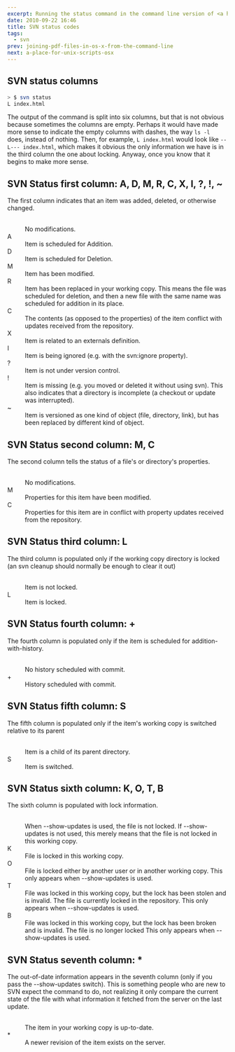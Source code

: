 ```yaml
---
excerpt: Running the status command in the command line version of <a href="http://en.wikipedia.org/wiki/Apache_Subversion">subversion</a> returns a list of files with a one letter code in front of each file name. Here&#39;s a list of those one letter codes and what they mean.
date: 2010-09-22 16:46
title: SVN status codes
tags:
  - svn
prev: joining-pdf-files-in-os-x-from-the-command-line
next: a-place-for-unix-scripts-osx
---
```


## SVN status columns

```bash
> $ svn status
L index.html
```

The output of the command is split into six columns, but that is not obvious because sometimes the columns are empty. Perhaps it would have made more sense to indicate the empty columns with dashes, the way `ls -l` does, instead of nothing. Then, for example, `L index.html` would look like `--L--- index.html`, which makes it obvious the only information we have is in the third column the one about locking. Anyway, once you know that it begins to make more sense.

## SVN Status first column: A, D, M, R, C, X, I, ?, !, ~

The first column indicates that an item was added, deleted, or otherwise changed.

<dl class="code-breakdown">
<dt>&nbsp;</dt>
<dd>No modifications.</dd>

<dt>A</dt>
<dd>Item is scheduled for Addition.</dd>

<dt>D</dt>
<dd>Item is scheduled for Deletion.</dd>

<dt>M</dt>
<dd>Item has been modified.</dd>

<dt>R</dt>
<dd>Item has been replaced in your working copy. This means the file was scheduled for deletion, and then a new file with the same name was scheduled for addition in its place.</dd>

<dt>C</dt>
<dd>The contents (as opposed to the properties) of the item conflict with updates received from the repository.</dd>

<dt>X</dt>
<dd>Item is related to an externals definition.</dd>

<dt>I</dt>
<dd>Item is being ignored (e.g. with the svn:ignore property).</dd>

<dt>?</dt>
<dd>Item is not under version control.</dd>

<dt>!</dt>
<dd>Item is missing (e.g. you moved or deleted it without using svn). This also indicates that a directory is incomplete (a checkout or update was interrupted).</dd>

<dt>~</dt>
<dd>Item is versioned as one kind of object (file, directory, link), but has been replaced by different kind of object.
</dl>

## SVN Status second column: M, C

The second column tells the status of a file's or directory's properties.

<dl class="code-breakdown">
<dt>&nbsp;</dt>
<dd>No modifications.</dd>

<dt>M</dt>
<dd>Properties for this item have been modified.</dd>

<dt>C</dt>
<dd>Properties for this item are in conflict with property updates received from the repository.</dd>
</dl>

## SVN Status third column: L

The third column is populated only if the working copy directory is locked (an svn cleanup should normally be enough to clear it out)

<dl class="code-breakdown">

<dt>&nbsp;</dt>
<dd>Item is not locked.</dd>

<dt>L</dt>
<dd>Item is locked.</dd>
</dl>

## SVN Status fourth column: +

The fourth column is populated only if the item is scheduled for addition-with-history.

<dl class="code-breakdown">

<dt>&nbsp;</dt>
<dd>No history scheduled with commit.</dd>

<dt>+</dt>
<dd>History scheduled with commit.</dd>
</dl>

## SVN Status fifth column: S

The fifth column is populated only if the item's working copy is switched relative to its parent

<dl class="code-breakdown">

<dt>&nbsp;</dt>
<dd>Item is a child of its parent directory.</dd>

<dt>S</dt>
<dd>Item is switched.</dd>
</dl>

## SVN Status sixth column: K, O, T, B

The sixth column is populated with lock information.

<dl class="code-breakdown">

<dt>&nbsp;</dt>
<dd>When --show-updates is used, the file is not locked. If --show-updates is not used, this merely means that the file is not locked in this working copy.</dd>

<dt>K</dt>
<dd>File is locked in this working copy.</dd>

<dt>O</dt>
<dd>File is locked either by another user or in another working copy. This only appears when --show-updates is used.</dd>

<dt>T</dt>
<dd>File was locked in this working copy, but the lock has been  stolen and is invalid. The file is currently locked in the repository. This only appears when --show-updates is used.</dd>

<dt>B</dt>
<dd>File was locked in this working copy, but the lock has been  broken and is invalid. The file is no longer locked This only appears when --show-updates is used.</dd>

</dl>

## SVN Status seventh column: \*

The out-of-date information appears in the seventh column (only if you pass the --show-updates switch). This is something people who are new to SVN expect the command to do, not realizing it only compare the current state of the file with what information it fetched from the server on the last update.

<dl class="code-breakdown">

<dt>&nbsp;</dt>
<dd>The item in your working copy is up-to-date.</dd>

<dt>*</dt>
<dd>A newer revision of the item exists on the server.</dd>
</dl>
